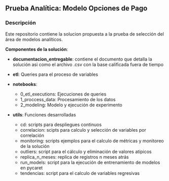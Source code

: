 
## Prueba Analítica: Modelo Opciones de Pago

### Descripción

Este repositorio contiene la solucion propuesta a la prueba de selección del área de modelos analíticos.

**Componentes de la solución**:

- **documentacion_entregable**: contiene el documento que detalla la solución asi como el archivo .csv con la base calificada fuera de tiempo

- **etl**: Queries para el proceso de variables

- **notebooks**:
  -  0_etl_executions: Ejecuciones de queries
  - 1_proccess_data: Procesamiento de los datos
  - 2_modeling: Modelo y ejecución de experimento

- **utils**: Funciones desarrolladas
  - cd: scripts para despliegues continuos
  - correlacion: scipts para calculo y selección de variables por correlación
  - monitoring: scripts ejemplos para el calculo de métricas y monitoreo de la solución
  - outliers: script para el cálculo y eliminación de valores atípicos
  - replica_n_meses: replica de registros n meses atrás
  - run_models: script para la ejecución de entrenamiento de modelos en pycaret
  - tendencias: script para el calculo de variables regresivas